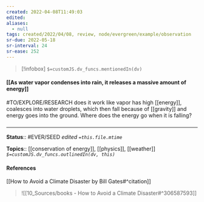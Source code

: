 ```yaml
---
created: 2022-04-08T11:49:03 
edited: 
aliases:
  - null
tags: created/2022/04/08, review, node/evergreen/example/observation
sr-due: 2022-05-18
sr-interval: 24
sr-ease: 252
---
```

> [!infobox]
`$=customJS.dv_funcs.mentionedIn(dv)`

#### [[As water vapor condenses into rain, it releases a massive amount of energy]]

#TO/EXPLORE/RESEARCH does it work like
vapor has high [[energy]], coalesces into water droplets, which then fall because of [[gravity]] and energy goes into the ground.
Where does the energy go when it is falling?

### <hr class="footnote"/>

**Status**:: #EVER/SEED 
*edited `=this.file.mtime`*

**Topics**:: [[conservation of energy]], [[physics]], [[weather]]
*`$=customJS.dv_funcs.outlinedIn(dv, this)`*

#### References

[[How to Avoid a Climate Disaster by Bill Gates#^citation]]

> ![[10_Sources/books - How to Avoid a Climate Disaster#^306587593]]
